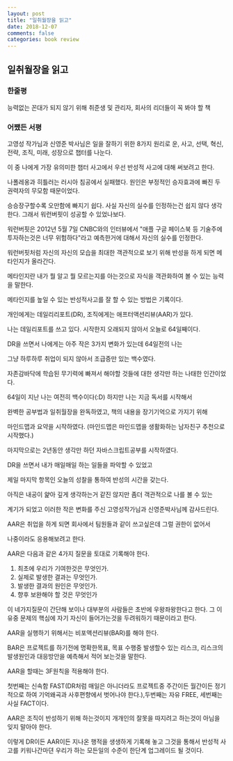 ```yaml
---
layout: post
title: "일취월장을 읽고"
date: 2018-12-07
comments: false
categories: book review
---
```


## 일취월장을 읽고

### 한줄평

능력없는 꼰대가 되지 않기 위해 취준생 및 관리자, 회사의 리더들이 꼭 봐야 할 책

### 어쨌든 서평

고영성 작가님과 신영준 박사님은 일을 잘하기 위한 8가지 원리로
운, 사고, 선택, 혁신, 전략, 조직, 미래, 성장으로 챕터를 나눈다.

이 중 나에게 가장 유의미한 챕터 사고에서 우선 반성적 사고에 대해 써보려고 한다.

나폴레옹과 히틀러는 러시아 침공에서 실패했다.
원인은 부정적인 승자효과에 빠진 두 권력자의 무모함 때문이었다.

승승장구할수록 오만함에 빠지기 쉽다. 사실 자신의 실수를 인정하는건 쉽지 않다 생각한다.
그래서 워런버핏이 성공할 수 있었나보다.

워런버핏은 2012년 5월 7일 CNBC와의 인터뷰에서 "애플 구글 페이스북 등 기술주에 투자하는것은 너무 위험하다"라고 예측한거에 대해서 자신의 실수를 인정한다.

워런버핏처럼 자신의 자신의 모습을 최대한 객관적으로 보기 위해 반성을 하게 되면 메타인지가 올라간다.

메타인지란 내가 뭘 알고 뭘 모르는지를 아는것으로 자식을 객관화하여 볼 수 있는 능력을 말한다.

메타인지를 높일 수 있는 반성적사고를 잘 할 수 있는 방법은 기록이다.

개인에게는 데일리리포트(DR), 조직에게는 애프터액션리뷰(AAR)가 있다.

나는 데일리포트를 쓰고 있다. 시작한지 오래되지 않아서 오늘로 64일째이다.

DR을 쓰면서 나에게는 아주 작은 3가지 변화가 있는데 64일전의 나는

그냥 하루하루 취업이 되지 않아서 조급증만 있는 백수였다.

자존감바닥에 학습된 무기력에 빠져서 해야할 것들에 대한 생각만 하는 나태한 인간이었다.

64일이 지난 나는 여전히 백수이다(:D) 하지만 나는 지금 독서를 시작해서

완벽한 공부법과 일취월장을 완독하였고, 책의 내용을 장기기억으로 가지기 위해

마인드맵과 요약을 시작하였다. (마인드맵은 마인드맵을 생활화하는 남자친구 추천으로 시작했다.)

마지막으로는 2년동안 생각만 하던 자바스크립트공부를 시작하였다.

DR을 쓰면서 내가 매일매일 하는 일들을 파악할 수 있었고

제일 마지막 항목인 오늘의 성찰을 통하여 반성의 시간을 갖는다.

아직은 내공이 얉아 깊게 생각하는거 같진 않지만 좀더 객관적으로 나를 볼 수 있는

계기가 되었고 이러한 작은 변화를 주신 고영성작가님과 신영준박사님께 감사드린다.

AAR은 취업을 하게 되면 회사에서 팀원들과 같이 쓰고싶은데 그럴 권한이 없어서

나중이라도 응용해보려고 한다.

AAR은 다음과 같은 4가지 질문을 토대로 기록해야 한다.

1. 최초에 우리가 기여한것은 무엇인가.
2. 실제로 발생한 결과는 무엇인가.
3. 발생한 결과의 원인은 무엇인가.
4. 향후 보완해야 할 것은 무엇인가

이 네가지질문이 간단해 보이나 대부분의 사람들은 초반에 우왕좌왕한다고 한다.
그 이유중 문제의 핵심에 자기 자신이 들어가는것을 두려워하기 때문이라고 한다.

AAR을 실행하기 위해서는 비포액션리뷰(BAR)를 해야 한다.

BAR은 프로젝트를 하기전에 명확한목표, 목표 수행중 발생할수 있는 리스크,
리스크의 발생원인과 대응방안을 예측해서 적어 보는것을 말한다.

AAR을 할때는 3F원칙을 적용해야 한다.

첫번째는 신속함 FAST(DR처럼 매일은 아니더라도 프로젝트중 주간이든 월간이든 정기적으로 하여 기억왜곡과 사후편향에서 벗어나야 한다.),두번째는 자유 FREE, 세번째는 사실 FACT이다.

AAR은 조직이 반성하기 위해 하는것이지 개개인의 잘못을 따지려고 하는것이 아님을 잊지 말아야 한다.

이렇게 DR이든 AAR이든 지나온 행적을 생생하게 기록해 놓고 그것을 통해서 반성적 사고를 키워나간마뎐 우리가 하는 모든일의 수준이 한단계 업그레이드 될 것이다.
